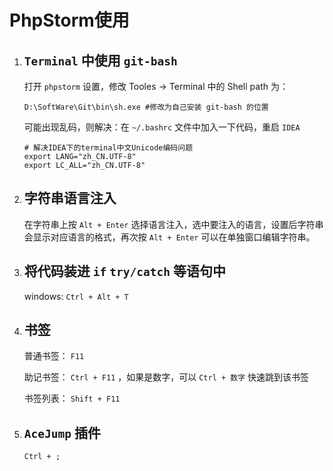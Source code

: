 # PhpStorm使用

1. ##  `Terminal` 中使用 `git-bash`

   打开 `phpstorm` 设置，修改 Tooles -> Terminal 中的 Shell path 为：

   ```shell
   D:\SoftWare\Git\bin\sh.exe #修改为自己安装 git-bash 的位置
   ```

   可能出现乱码，则解决：在 `~/.bashrc` 文件中加入一下代码，重启 `IDEA` 

   ```shell
   # 解决IDEA下的terminal中文Unicode编码问题
   export LANG="zh_CN.UTF-8"
   export LC_ALL="zh_CN.UTF-8"
   ```

2. ## 字符串语言注入

   在字符串上按 `Alt + Enter` 选择语言注入，选中要注入的语言，设置后字符串会显示对应语言的格式，再次按 `Alt + Enter` 可以在单独窗口编辑字符串。

3. ## 将代码装进 `if` `try/catch` 等语句中

   windows: `Ctrl + Alt + T`

4. ## 书签

   普通书签： `F11`

   助记书签： `Ctrl + F11` ，如果是数字，可以 `Ctrl + 数字` 快速跳到该书签

   书签列表： `Shift + F11`

5. ##  `AceJump` 插件

   `Ctrl + ;`
